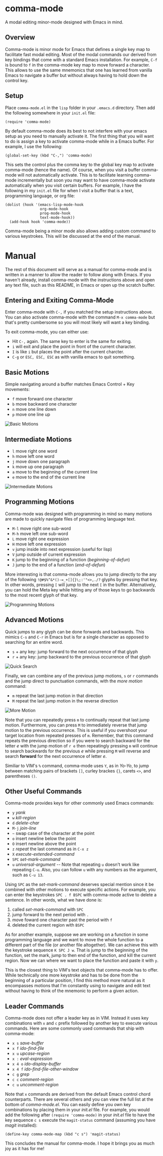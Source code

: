 comma-mode
==========

A modal editing minor-mode designed with Emacs in mind.

Overview
--------

Comma-mode is minor mode for Emacs that defines a single key map to
facilitate fast modal editing.  Most of the modal commands our derived
from key bindings that come with a standard Emacs installation.  For
example, `C-f` is bound to `f` in the comma-mode key map to move
forward a character.  This allows to use the same mnemonics that one
has learned from vanilla Emacs to navigate a buffer but without always
having to hold down the control key.

Setup
-----

Place `comma-mode.el` in the `lisp` folder in your `.emacs.d`
directory.  Then add the following somewhere in your `init.el` file:

```
(require 'comma-mode)

```

By default comma-mode does its best to not interfere with your emacs
setup as you need to manually activate it.  The first thing that you
will want to do is assign a key to activate comma-mode while in a
Emacs buffer.  For example, I use the following:

```
(global-set-key (kbd "C-,") 'comma-mode)
```

This sets the control plus the comma key to the global key map to
activate comma-mode (hence the name).  Of course, when you visit a
buffer comma-mode will not automatically activate.  This is to
facilitate learning comma-mode incrementally but soon you may want to
have comma-mode activate automatically when you visit certain buffers.
For example, I have the following in my `init.el` file for when I
visit a buffer that is a text, programming language, or org file:

```
(dolist (hook '(emacs-lisp-mode-hook
                org-mode-hook
                prog-mode-hook
                text-mode-hook))
  (add-hook hook 'comma-mode))
```

Comma-mode being a minor mode also allows adding custom command to
various keystrokes.  This will be discussed at the end of the manual.


Manual
======

The rest of this document will serve as a manual for comma-mode and is
written in a manner to allow the reader to follow along with Emacs.  If you
haven't already, install comma-mode with the instructions above and open
any text file, such as this README, in Emacs or open up the scratch buffer.

Entering and Exiting Comma-Mode
-------------------------------

Enter comma-mode with `C-,` if you matched the setup instructions above.
You can also activate comma-mode with the command `M-x comma-mode` but
that's pretty cumbersome so you will most likely will want a key binding.

To exit comma-mode, you can either use:

* Hit `C-,` again.  The same key to enter is the same for exiting.
* `i` will exit and place the point in front of the current character.
* `I` is like `i` but places the point after the current charcter.
* `C-g` or `ESC, ESC, ESC` as with vanilla emacs to quit something.

Basic Motions
-------------

Simple navigating around a buffer matches Emacs Control + Key movements:

* `f` move forward one character
* `b` move backward one character
* `n` move one line down
* `p` move one line up

![Basic Motions](gifs/basic.gif)

Intermediate Motions
--------------------

* `l` move right one word
* `h` move left one word
* `j` move down one paragraph
* `k` move up one paragraph
* `a` move to the beginning of the current line
* `e` move to the end of the current line

![Intermediate Motions](gifs/intermediate.gif)

Programming Motions
-------------------

Comma-mode was designed with programming in mind so many motions are
made to quickly navigate files of programming language text.

* `M-l` move right one sub-word
* `M-h` move left one sub-word
* `L` move right one expression
* `H` move left one expression
* `v` jump inside into next expression (useful for lisp)
* `V` jump outside of current expression
* `K` jump to the beginning of a function (*beginning-of-defun*)
* `J` jump to the end of a function (*end-of-defun*)

More interesting is that comma-mode allows you to jump directly to the
any of the following `!@#$%^&*()-=_+[]{}\;:'"<>,./?` glyphs by
pressing that key.  In other words, pressing `[` will jump to the next
`[` in the buffer.  Alternatively, you can hold the Meta key while hitting
any of those keys to go backwards to the most recent glyph of that key.

![Programming Motions](gifs/programming.gif)

Advanced Motions
----------------

Quick jumps to any glyph can be done forwards and backwards.  This
mimics `C-s` and `C-r` in Emacs but is for a single character as
opposed to searching for an entire word.

* `s` + any key: jump forward to the next occurrence of that glyph
* `r` + any key: jump backward to the previous occurrence of that glyph

![Quick Search](gifs/quick-search.gif)

Finally, we can combine any of the previous jump motions, `s` or `r`
commands and the jump direct to punctuation commands, with the *more
motion* command:

* `m` repeat the last jump motion in that direction
* `M` repeat the last jump motion in the reverse direction

![More Motion](gifs/more.gif)

Note that you can repeatedly press `m` to continually repeat that last
jump motion.  Furthermore, you can press `M` to immediately reverse
that jump motion to the previous occurrence.  This is useful if you
overshoot your target location from repeated presses of `m`.
Remember, that this command repeats the previous direction so if you
were to search backward for the letter *e* with the jump motion of `r e`
then repeatingly pressing `m` will continue to search backwards for
the previous *e* while pressing `M` will reverse and search
**forward** for the next occurrence of letter *e*.

Similiar to VIM's `%` command, comma-mode uses `Y`, as in *Yo-Yo*, to
jump between matching pairs of brackets `[]`, curley brackes `{}`,
carets `<>`, and parentheses `()`.

Other Useful Commands
---------------------

Comma-mode provides keys for other commonly used Emacs commands:

* `y` *yank*
* `w` *kill-region*
* `d` *delete-char*
* `M-j` *join-line*
* `~` swap case of the character at the point
* `o` insert newline below the point
* `O` insert newline above the point
* `z` *repeat* the last command as in `C-x z`
* `X` *execute-extended-command*
* `SPC` *set-mark-command*
* `u` *universal-argument* -- Note that repeating `u` doesn't work like
      repeating `C-u`.  Also, you can follow `u` with any numbers as the
      argument, such as `C-u 13`.

Using `SPC` as the *set-mark-command* deserves special mention since it be
combined with other motions to execute specific actions.  For example, you
can enter the keystrokes `SPC . f BSPC` with comma-mode active to delete a
sentence.  In other words, what we have done is:

1) called *set-mark-command* with `SPC`
2) jump forward to the next period with `.`
3) move foward one character past the period with `f`
4) deleted the current region with `BSPC`

As for another example, suppose we are working on a function in some
programming language and we want to move the whole function to a
different part of the file (or another file altogether).  We can
achieve this with the keystroke sequence `K SPC J w`.  That is
jump to the beginning of the function, set the mark, jump to then
end of the function, and kill the current region.  Now we can where
we want to place the function and paste it with `y`.

This is the closest thing to VIM's text objects that comma-mode has to
offer.  While technically one more keystroke and has to be done from
the beginning of a particular position, I find this method more
natural as it encompasses motions that I'm constantly using to navigate
and edit text without having to think of the mnemonic to perform a given
action.

Leader Commands
---------------

Comma-mode does not offer a leader key as in VIM.  Instead it uses key
combinations with `x` and `c` prefix followed by another key to
execute various commands.  Here are some commonly used commands that
ship with comma-mode:

* `x s` *save-buffer*
* `x f` *ido-find-file*
* `x u` *upcase-region*
* `x :` *eval-expression*
* `x 4 o` *ido-display-buffer*
* `x 4 f` *ido-find-file-other-window*
* `c g` *grep*
* `c c` *comment-region*
* `c u` *uncomment-region*

Note that `x` commands are derived from the default Emacs control
chord counterparts.  There are several others and you can view the
full list at the bottom of *comma-mode.el*.  You can easily define you
own key combinations by placing them in your *init.el* file.  For
example, you would add the following after `(require 'comma-mode)` in
your *init.el* file to have the key sequence `c s` execute the
`magit-status` command (assuming you have *magit* installed):

```
(define-key comma-mode-map (kbd "c s") 'magit-status)
```

This concludes the manual for comma-mode.  I hope it brings you as
much joy as it has for me!
